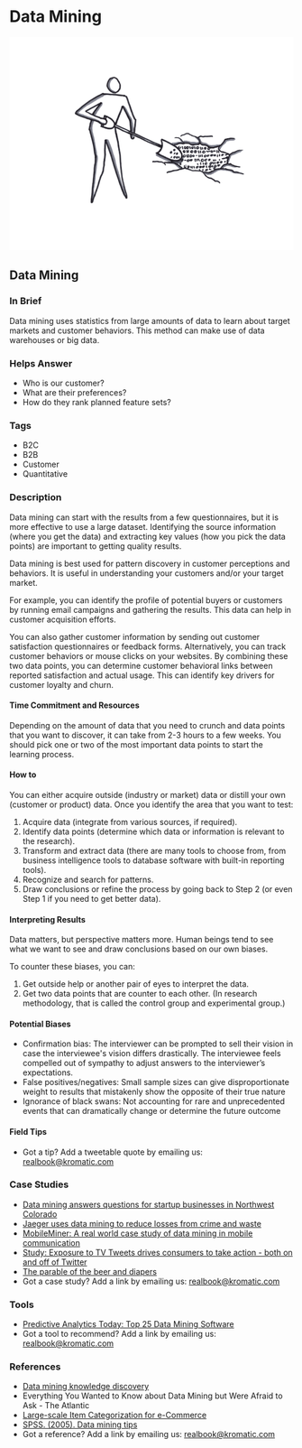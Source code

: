 # Data Mining

![](../.gitbook/assets/illustration-data-mining.png)

## Data Mining

### In Brief

Data mining uses statistics from large amounts of data to learn about target markets and customer behaviors. This method can make use of data warehouses or big data.

### Helps Answer

* Who is our customer?
* What are their preferences?
* How do they rank planned feature sets?

### Tags

* B2C
* B2B
* Customer
* Quantitative

### Description

Data mining can start with the results from a few questionnaires, but it is more effective to use a large dataset. Identifying the source information \(where you get the data\) and extracting key values \(how you pick the data points\) are important to getting quality results.

Data mining is best used for pattern discovery in customer perceptions and behaviors. It is useful in understanding your customers and/or your target market.

For example, you can identify the profile of potential buyers or customers by running email campaigns and gathering the results. This data can help in customer acquisition efforts.

You can also gather customer information by sending out customer satisfaction questionnaires or feedback forms. Alternatively, you can track customer behaviors or mouse clicks on your websites. By combining these two data points, you can determine customer behavioral links between reported satisfaction and actual usage. This can identify key drivers for customer loyalty and churn.

#### Time Commitment and Resources

Depending on the amount of data that you need to crunch and data points that you want to discover, it can take from 2-3 hours to a few weeks. You should pick one or two of the most important data points to start the learning process.

#### How to

You can either acquire outside \(industry or market\) data or distill your own \(customer or product\) data. Once you identify the area that you want to test:

1. Acquire data \(integrate from various sources, if required\).
2. Identify data points \(determine which data or information is relevant to the research\).
3. Transform and extract data \(there are many tools to choose from, from business intelligence tools to database software with built-in reporting tools\).
4. Recognize and search for patterns.
5. Draw conclusions or refine the process by going back to Step 2 \(or even Step 1 if you need to get better data\).

#### Interpreting Results

Data matters, but perspective matters more. Human beings tend to see what we want to see and draw conclusions based on our own biases.

To counter these biases, you can:  
1. Get outside help or another pair of eyes to interpret the data.  
2. Get two data points that are counter to each other. \(In research methodology, that is called the control group and experimental group.\)

#### Potential Biases

* Confirmation bias: The interviewer can be prompted to sell their vision in case the interviewee's vision differs drastically. The interviewee feels compelled out of sympathy to adjust answers to the interviewer’s expectations.
* False positives/negatives: Small sample sizes can give disproportionate weight to results that mistakenly show the opposite of their true nature
* Ignorance of black swans: Not accounting for rare and unprecedented events that can dramatically change or determine the future outcome

#### Field Tips

* Got a tip? Add a tweetable quote by emailing us: [realbook@kromatic.com](mailto:realbook@kromatic.com)

### Case Studies

* [Data mining answers questions for startup businesses in Northwest Colorado](https://www.steamboatpilot.com/news/data-mining-answers-questions-for-startup-businesses-in-northwest-colorado/) 
* [Jaeger uses data mining to reduce losses from crime and waste](http://www.computerweekly.com/feature/Case-study-Jaeger-uses-data-mining-to-reduce-losses-from-crime-and-waste)
* [MobileMiner: A real world case study of data mining in mobile communication](http://www.cs.cornell.edu/~bishan/papers/sigmod09-bishanyang.pdf)
* [Study: Exposure to TV Tweets drives consumers to take action - both on and off of Twitter](https://blog.twitter.com/official/en_us/a/2014/study-exposure-to-tv-tweets-drives-consumers-to-take-action-both-on-and-off-of-twitter.html)
* [The parable of the beer and diapers](https://www.theregister.co.uk/2006/08/15/beer_diapers/)
* Got a case study? Add a link by emailing us: [realbook@kromatic.com](mailto:realbook@kromatic.com)

### Tools

* [Predictive Analytics Today: Top 25 Data Mining Software](https://www.predictiveanalyticstoday.com/top-data-mining-software/)
* Got a tool to recommend? Add a link by emailing us: [realbook@kromatic.com](mailto:realbook@kromatic.com)

### References

* [Data mining knowledge discovery](http://www.tutorialspoint.com/data_mining/dm_knowledge_discovery.htm)
* Everything You Wanted to Know about Data Mining but Were Afraid to Ask - The Atlantic
* [Large-scale Item Categorization for e-Commerce](https://web.archive.org/web/20151005215055/http://labs.ebay.com/wp-content/uploads/2012/10/Jean-David-Ruvini-Large-scale_Item.pdf)
* [SPSS. \(2005\). Data mining tips](http://www.spss.ch/upload/1124797262_DMtipsBooklet)
* Got a reference? Add a link by emailing us: [realbook@kromatic.com](mailto:realbook@kromatic.com)

